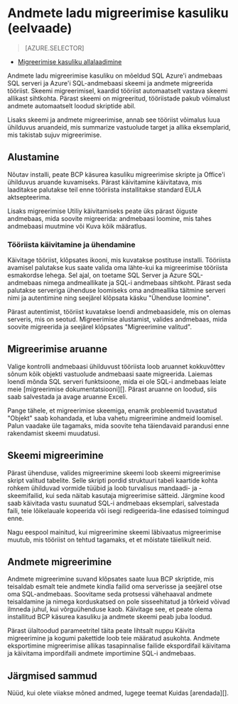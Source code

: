 <properties
   pageTitle="Migreerimine: Andmete ladu migreerimise kasuliku | Microsoft Azure'i"
   description="SQL-i andmebaas migreerida."
   services="sql-data-warehouse"
   documentationCenter="NA"
   authors="lodipalm"
   manager="barbkess"
   editor=""/>

<tags
   ms.service="sql-data-warehouse"
   ms.devlang="NA"
   ms.topic="article"
   ms.tgt_pltfrm="NA"
   ms.workload="data-services"
   ms.date="08/08/2016"
   ms.author="lodipalm;barbkess;sonyama"/>


# <a name="data-warehouse-migration-utility-preview"></a>Andmete ladu migreerimise kasuliku (eelvaade)

> [AZURE.SELECTOR]
- [Migreerimise kasuliku allalaadimine][]

Andmete ladu migreerimise kasuliku on mõeldud SQL Azure'i andmebaas SQL serveri ja Azure'i SQL-andmebaasi skeemi ja andmete migreerida tööriist. Skeemi migreerimisel, kaardid tööriist automaatselt vastava skeemi allikast sihtkohta. Pärast skeemi on migreeritud, tööriistade pakub võimalust andmete automaatselt loodud skriptide abil.

Lisaks skeemi ja andmete migreerimise, annab see tööriist võimalus luua ühilduvus aruandeid, mis summarize vastuolude target ja allika eksemplarid, mis takistab sujuv migreerimise.

## <a name="get-started"></a>Alustamine
Nõutav installi, peate BCP käsurea kasuliku migreerimise skripte ja Office'i ühilduvus aruande kuvamiseks. Pärast käivitamine käivitatava, mis laaditakse palutakse teil enne tööriista installitakse standard EULA aktsepteerima.

Lisaks migreerimise Utiliy käivitamiseks peate üks pärast õiguste andmebaas, mida soovite migreerida: andmebaasi loomine, mis tahes andmebaasi muutmine või Kuva kõik määratlus.

### <a name="launching-the-tool-and-connecting"></a>Tööriista käivitamine ja ühendamine
Käivitage tööriist, klõpsates ikooni, mis kuvatakse postituse installi. Tööriista avamisel palutakse kus saate valida oma lähte-kui ka migreerimise tööriista esmakordse lehega. Sel ajal, on toetame SQL Server ja Azure SQL-andmebaas nimega andmeallikate ja SQL-i andmebaas sihtkoht. Pärast seda palutakse serveriga ühenduse loomiseks oma andmeallika täitmine serveri nimi ja autentimine ning seejärel klõpsata käsku "Ühenduse loomine".

Pärast autentimist, tööriist kuvatakse loendi andmebaasidele, mis on olemas serveris, mis on seotud. Migreerimise alustamist, valides andmebaas, mida soovite migreerida ja seejärel klõpsates "Migreerimine valitud".

## <a name="migration-report"></a>Migreerimise aruanne
Valige kontrolli andmebaasi ühilduvust tööriista loob aruannet kokkuvõttev sõnum kõik objekti vastuolude andmebaasi saate migreerida. Laiemas loendi mõnda SQL serveri funktsioone, mida ei ole SQL-i andmebaas leiate meie [migreerimise dokumentatsiooni][]. Pärast aruanne on loodud, siis saab salvestada ja avage aruanne Exceli.

Pange tähele, et migreerimise skeemiga, enamik probleemid tuvastatud "Objekt" saab kohandada, et luba vahetu migreerimine andmeid loomisel. Palun vaadake üle tagamaks, mida soovite teha täiendavaid parandusi enne rakendamist skeemi muudatusi.

## <a name="migrate-schema"></a>Skeemi migreerimine

Pärast ühenduse, valides migreerimine skeemi loob skeemi migreerimise skript valitud tabelite. Selle skripti pordid struktuuri tabeli kaartide kohta rohkem ühilduvad vormide tüübid ja loob turvalisus mandaadi- ja -skeemifailid, kui seda näitab kasutaja migreerimise sätteid. Järgmine kood saab käivitada vastu suunatud SQL-i andmebaas eksemplari, salvestada faili, teie lõikelauale kopeerida või isegi redigeerida-line edasised toimingud enne.  

Nagu eespool mainitud, kui migreerimine skeemi läbivaatus migreerimise muutub, mis tööriist on tehtud tagamaks, et et mõistate täielikult neid.  

## <a name="migrate-data"></a>Andmete migreerimine

Andmete migreerimine suvand klõpsates saate luua BCP skriptide, mis teisaldab esmalt teie andmete kindla failid oma serverisse ja seejärel otse oma SQL-andmebaas. Soovitame seda protsessi vähehaaval andmete teisaldamine ja nimega korduskatsed on pole sisseehitatud ja tõrkeid võivad ilmneda juhul, kui võrguühenduse kaob. Käivitage see, et peate olema installitud BCP käsurea kasuliku ja andmete skeemi peab juba loodud.

Pärast ülaltoodud parameetritel täita peate lihtsalt nuppu Käivita migreerimine ja kogumi pakettide loob teie määratud asukohta. Andmete eksportimine migreerimise allikas tasapinnalise failide ekspordifail käivitama ja käivitama impordifaili andmete importimine SQL-i andmebaas.

## <a name="next-steps"></a>Järgmised sammud
Nüüd, kui olete viiakse mõned andmed, lugege teemat Kuidas [arendada][].

<!--Image references-->

<!--Article references-->
[migreerimise dokumentatsioon]: sql-data-warehouse-overview-migrate.md
[töötada]: sql-data-warehouse-overview-develop.md

<!--Other Web references--> 
[Migreerimise kasuliku allalaadimine]: https://migrhoststorage.blob.core.windows.net/sqldwsample/DataWarehouseMigrationUtility.zip
